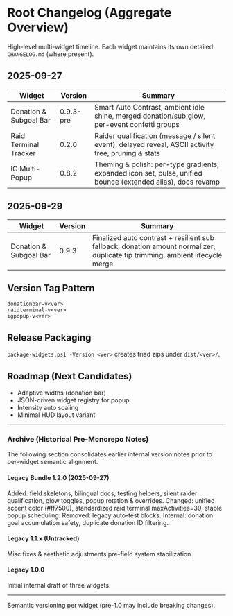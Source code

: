 # Root Changelog (Aggregate Overview)

High-level multi-widget timeline. Each widget maintains its own detailed `CHANGELOG.md` (where present).

## 2025-09-27
| Widget | Version | Summary |
|--------|---------|---------|
| Donation & Subgoal Bar | 0.9.3-pre | Smart Auto Contrast, ambient idle shine, merged donation/sub glow, per-event confetti groups |
| Raid Terminal Tracker | 0.2.0 | Raider qualification (message / silent event), delayed reveal, ASCII activity tree, pruning & stats |
| IG Multi-Popup | 0.8.2 | Theming & polish: per-type gradients, expanded icon set, pulse, unified bounce (extended alias), docs revamp |

## 2025-09-29
| Widget | Version | Summary |
|--------|---------|---------|
| Donation & Subgoal Bar | 0.9.3 | Finalized auto contrast + resilient sub fallback, donation amount normalizer, duplicate tip trimming, ambient lifecycle merge |

## Version Tag Pattern
```
donationbar-v<ver>
raidterminal-v<ver>
igpopup-v<ver>
```

## Release Packaging
`package-widgets.ps1 -Version <ver>` creates triad zips under `dist/<ver>/`.

## Roadmap (Next Candidates)
- Adaptive widths (donation bar)
- JSON-driven widget registry for popup
- Intensity auto scaling
- Minimal HUD layout variant

---
### Archive (Historical Pre-Monorepo Notes)
The following section consolidates earlier internal version notes prior to per-widget semantic alignment.

#### Legacy Bundle 1.2.0 (2025-09-27)
Added: field skeletons, bilingual docs, testing helpers, silent raider qualification, glow toggles, popup rotation & overrides.
Changed: unified accent color (#ff7500), standardized raid terminal maxActivities=30, stable popup scheduling.
Removed: legacy auto-test blocks.
Internal: donation goal accumulation safety, duplicate donation ID filtering.

#### Legacy 1.1.x (Untracked)
Misc fixes & aesthetic adjustments pre-field system stabilization.

#### Legacy 1.0.0
Initial internal draft of three widgets.

---
Semantic versioning per widget (pre-1.0 may include breaking changes).
